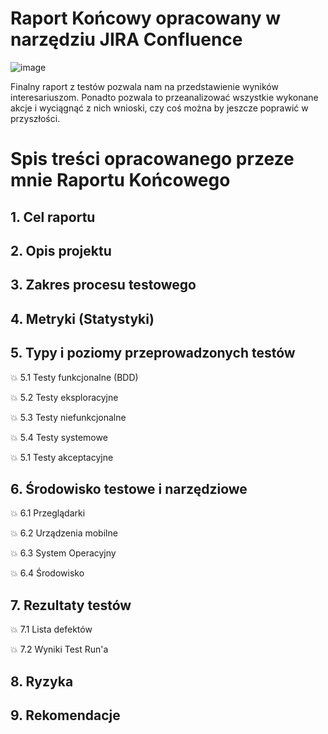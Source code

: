 # Raport Końcowy opracowany w narzędziu JIRA Confluence

![image](https://user-images.githubusercontent.com/116351258/229900164-4dd68c85-8c79-49a9-8f49-d8a448a9f8d0.png)

Finalny raport z testów pozwala nam na przedstawienie wyników interesariuszom. Ponadto pozwala to przeanalizować wszystkie wykonane akcje i wyciągnąć z nich wnioski, czy coś można by jeszcze poprawić w przyszłości.


# Spis treści opracowanego przeze mnie Raportu Końcowego

## 1. Cel raportu
## 2. Opis projektu
## 3. Zakres procesu testowego
## 4. Metryki (Statystyki)
## 5. Typy i poziomy przeprowadzonych testów

:boom: 5.1 Testy funkcjonalne (BDD)

:boom: 5.2 Testy eksploracyjne

:boom: 5.3 Testy niefunkcjonalne

:boom: 5.4 Testy systemowe

:boom: 5.1 Testy akceptacyjne

## 6. Środowisko testowe i narzędziowe

:boom: 6.1 Przeglądarki

:boom: 6.2 Urządzenia mobilne

:boom: 6.3 System Operacyjny

:boom: 6.4 Środowisko

## 7. Rezultaty testów

:boom: 7.1 Lista defektów

:boom: 7.2 Wyniki Test Run'a 

## 8. Ryzyka

## 9. Rekomendacje
